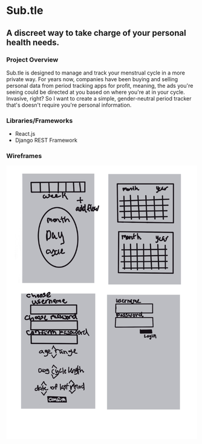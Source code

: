 # Sub.tle
## A discreet way to take charge of your personal health needs.
### Project Overview
Sub.tle is designed to manage and track your menstrual cycle in a more private way. For years now, companies have been buying and selling personal data from period tracking apps for profit, meaning, the ads you're seeing could be directed at you based on where you're at in your cycle. Invasive, right? So I want to create a simple, gender-neutral period tracker that's doesn't require you're personal information.
### Libraries/Frameworks
* React.js
* Django REST Framework
### Wireframes
![Wireframes](img/Untitled_Artwork.jpg)
